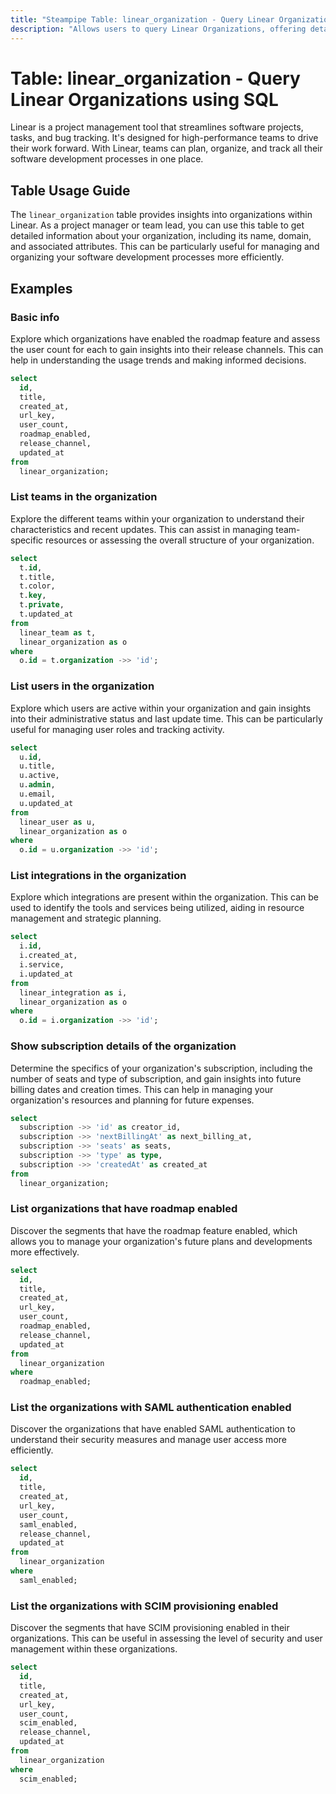 ```yaml
---
title: "Steampipe Table: linear_organization - Query Linear Organizations using SQL"
description: "Allows users to query Linear Organizations, offering detailed information about each organization's name, domain, and other related attributes."
---
```


# Table: linear_organization - Query Linear Organizations using SQL

Linear is a project management tool that streamlines software projects, tasks, and bug tracking. It's designed for high-performance teams to drive their work forward. With Linear, teams can plan, organize, and track all their software development processes in one place.

## Table Usage Guide

The `linear_organization` table provides insights into organizations within Linear. As a project manager or team lead, you can use this table to get detailed information about your organization, including its name, domain, and associated attributes. This can be particularly useful for managing and organizing your software development processes more efficiently.

## Examples

### Basic info
Explore which organizations have enabled the roadmap feature and assess the user count for each to gain insights into their release channels. This can help in understanding the usage trends and making informed decisions.

```sql
select
  id,
  title,
  created_at,
  url_key,
  user_count,
  roadmap_enabled,
  release_channel,
  updated_at
from
  linear_organization;
```

### List teams in the organization
Explore the different teams within your organization to understand their characteristics and recent updates. This can assist in managing team-specific resources or assessing the overall structure of your organization.

```sql
select
  t.id,
  t.title,
  t.color,
  t.key,
  t.private,
  t.updated_at
from
  linear_team as t,
  linear_organization as o
where
  o.id = t.organization ->> 'id';
```

### List users in the organization
Explore which users are active within your organization and gain insights into their administrative status and last update time. This can be particularly useful for managing user roles and tracking activity.

```sql
select
  u.id,
  u.title,
  u.active,
  u.admin,
  u.email,
  u.updated_at
from
  linear_user as u,
  linear_organization as o
where
  o.id = u.organization ->> 'id';
```

### List integrations in the organization
Explore which integrations are present within the organization. This can be used to identify the tools and services being utilized, aiding in resource management and strategic planning.

```sql
select
  i.id,
  i.created_at,
  i.service,
  i.updated_at
from
  linear_integration as i,
  linear_organization as o
where
  o.id = i.organization ->> 'id';
```

### Show subscription details of the organization
Determine the specifics of your organization's subscription, including the number of seats and type of subscription, and gain insights into future billing dates and creation times. This can help in managing your organization's resources and planning for future expenses.

```sql
select
  subscription ->> 'id' as creator_id,
  subscription ->> 'nextBillingAt' as next_billing_at,
  subscription ->> 'seats' as seats,
  subscription ->> 'type' as type,
  subscription ->> 'createdAt' as created_at
from
  linear_organization;
```

### List organizations that have roadmap enabled
Discover the segments that have the roadmap feature enabled, which allows you to manage your organization's future plans and developments more effectively.

```sql
select
  id,
  title,
  created_at,
  url_key,
  user_count,
  roadmap_enabled,
  release_channel,
  updated_at
from
  linear_organization
where
  roadmap_enabled;
```

### List the organizations with SAML authentication enabled
Discover the organizations that have enabled SAML authentication to understand their security measures and manage user access more efficiently.

```sql
select
  id,
  title,
  created_at,
  url_key,
  user_count,
  saml_enabled,
  release_channel,
  updated_at
from
  linear_organization
where
  saml_enabled;
```

### List the organizations with SCIM provisioning enabled
Discover the segments that have SCIM provisioning enabled in their organizations. This can be useful in assessing the level of security and user management within these organizations.

```sql
select
  id,
  title,
  created_at,
  url_key,
  user_count,
  scim_enabled,
  release_channel,
  updated_at
from
  linear_organization
where
  scim_enabled;
```
